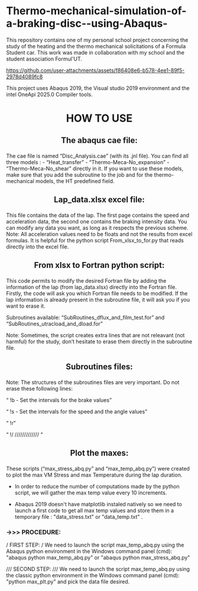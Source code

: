 # Thermo-mechanical-simulation-of-a-braking-disc--using-Abaqus-
This repository contains one of my personal school project concerning the study of the heating and the thermo mechanical solicitations of a Formula Student car. 
This work was made in collaboration with my school and the student association Formul'UT.


https://github.com/user-attachments/assets/f86408e6-b578-4ee1-89f5-2978d4089fc8

This project uses Abaqus 2019, the Visual studio 2019 environment and the intel OneApi 2025.0 Compiler tools.


# <p align="center">  HOW TO USE </p>

## <p align="center"> The abaqus cae file: </p>



The cae file is named “Disc_Analysis.cae” (with its .jnl file). You can find all three models :
	-	“Heat_transfer”
	-	“Thermo-Meca-No_expansion”
	-	“Thermo-Meca-No_shear”
	directly in it. If you want to use these models, make sure that you add the subroutine to the job and for the thermo-mechanical models, the HT predefined field.


  
## <p align="center"> Lap_data.xlsx excel file: </p>



This file contains the data of the lap. The first page contains the speed and acceleration data, the second one contains the braking intensity data. You can modify any data you want, as long as it respects the previous scheme.
Note: All acceleration values need to be floats and not the results from excel formulas. It is helpful for the python script From_xlsx_to_for.py that reads directly into the excel file.


 
## <p align="center"> From xlsx to Fortran python script: </p>

This code permits to modify the desired Fortran file by adding the information of the lap (from lap_data.xlsx) directly into the Fortran file.
Firstly, the code will ask you which Fortran file needs to be modified. If the lap information is already present in the subroutine file, it will ask you if you want to erase it.

Subroutines available: “SubRoutines_dflux_and_film_test.for” and “SubRoutines_utracload_and_dload.for”

Note: Sometimes, the script creates extra lines that are not releavant (not harmful) for the study, don’t hesitate to erase them directly in the subroutine file.




## <p align="center"> Subroutines files: </p>



Note: The structures of the subroutines files are very important. Do not erase these following lines:

“	  !b - Set the intervals for the brake values”

“	  !s - Set the intervals for the speed and the angle values”

“             !r”

“	  !/ ///////////// “


## <p align="center"> Plot the maxes: </p>



These scripts (“max_stress_abq.py” and “max_temp_abq.py”) were created to plot the max VM Stress and max Temperature during the lap duration.

- In order to reduce the number of computations made by the python script, we will gather the max temp value every 10 increments.

- Abaqus 2019 doesn't have matplotlib instaled natively so we need to launch a first code to get all max temp values and store them in a temporary file : "data_stress.txt" or "data_temp.txt"  .

### ->>>  PROCEDURE: 

/ FIRST STEP: /
We need to launch the script max_temp_abq.py using the Abaqus python environment in the Windows command panel (cmd):
"abaqus python max_temp_abq.py" or "abaqus python max_stress_abq.py"

/// SECOND STEP: ///
We need to launch the script max_temp_abq.py using the classic python environment in the Windows command panel (cmd):
"python max_plt.py" and pick the data file desired.



